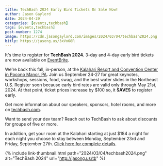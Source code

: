 ```yaml
---
title: TechBash 2024 Early Bird Tickets On Sale Now!
author: Jason Gaylord
date: 2024-04-29
categories: [events,techbash]
tags: [events,techbash]
post-number: 1274
image: https://cdn.jasongaylord.com/images/2024/03/04/techbash2024.png
bitly: https://jasong.us/3xVo68R
---
```


It's time to register for **TechBash 2024**. 3-day and 4-day early bird tickets are now available on [EventBrite](https://jasong.us/3QoMndL).

We're back this fall, in-person, at the [Kalahari Resort and Convention Center in Pocono Manor, PA](https://jasong.us/hotelreg). Join us September 24-27 for great keynotes, workshops, sessions, food, swag, and the best water slides in the Northeast U.S. Register soon because early bird rates are valid only through May 21st, 2024. At that point, ticket prices increase by $100 so, it **SAVES** to register early.

Get more information about our speakers, sponsors, hotel rooms, and more on [techbash.com](https://jasong.us/tb).

Want to send your dev team? Reach out to TechBash to ask about discounts for groups of five or more.

In addition, get your room at the Kalahari starting at just $184 a night for each night you choose to stay between Monday, September 23rd and Friday, September 27th. [Click here for complete details](https://jasong.us/hotelreg).

{% include link-thumbnail.html path="2024/03/04/techbash2024.png" alt="TechBash 2024" url="http://jasong.us/tb" %}